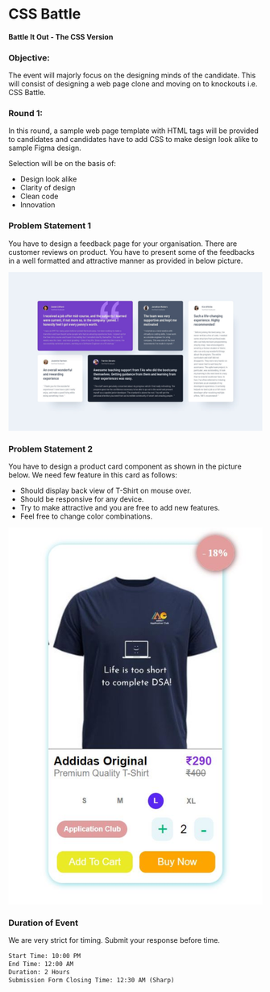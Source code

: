 
# CSS Battle
#### Battle It Out - The CSS Version

### Objective:
The event will majorly focus on the designing minds of the candidate. This will consist of designing a web page clone and moving on to knockouts i.e. CSS Battle.

### Round 1:

In this round, a sample web page template with HTML tags will be provided to candidates and candidates have to add CSS to make design look alike to sample Figma design.

Selection will be on the basis of:
- Design look alike
- Clarity of design
- Clean code
- Innovation

### Problem Statement 1

You have to design a feedback page for your organisation. There are customer reviews on product. You have to present some of the feedbacks in a well formatted and attractive manner as provided in below picture.

![image](https://github.com/AnubhavGoel2808/CssBattlePrelims/blob/master/Problem%201/design/desktop-design.jpg)

### Problem Statement 2

You have to design a product card component as shown in the picture below. We need few feature in this card as follows:

- Should display back view of T-Shirt on mouse over.
- Should be responsive for any device.
- Try to make attractive and you are free to add new features.
- Feel free to change color combinations.

![image](https://github.com/AnubhavGoel2808/CssBattlePrelims/blob/master/Problem%202/product-card(2).JPG)

### Duration of Event

 We are very strict for timing. Submit your response before time.

    Start Time: 10:00 PM 
    End Time: 12:00 AM
    Duration: 2 Hours
    Submission Form Closing Time: 12:30 AM (Sharp)


